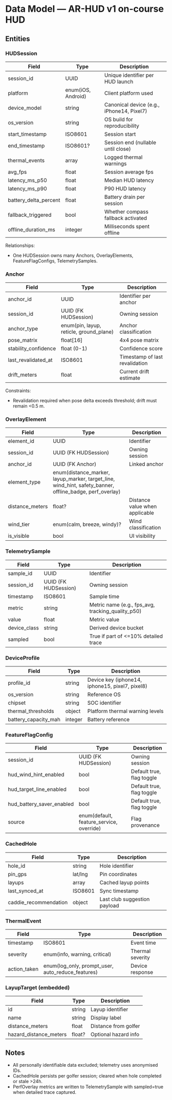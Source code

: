 # Data Model — AR-HUD v1 on-course HUD

## Entities

### HUDSession
| Field | Type | Description |
|-------|------|-------------|
| session_id | UUID | Unique identifier per HUD launch |
| platform | enum(iOS, Android) | Client platform used |
| device_model | string | Canonical device (e.g., iPhone14, Pixel7) |
| os_version | string | OS build for reproducibility |
| start_timestamp | ISO8601 | Session start |
| end_timestamp | ISO8601? | Session end (nullable until close) |
| thermal_events | array<ThermalEvent> | Logged thermal warnings |
| avg_fps | float | Session average fps |
| latency_ms_p50 | float | Median HUD latency |
| latency_ms_p90 | float | P90 HUD latency |
| battery_delta_percent | float | Battery drain per session |
| fallback_triggered | bool | Whether compass fallback activated |
| offline_duration_ms | integer | Milliseconds spent offline |

Relationships:
- One HUDSession owns many Anchors, OverlayElements, FeatureFlagConfigs, TelemetrySamples.

### Anchor
| Field | Type | Description |
|-------|------|-------------|
| anchor_id | UUID | Identifier per anchor |
| session_id | UUID (FK HUDSession) | Owning session |
| anchor_type | enum(pin, layup, reticle, ground_plane) | Anchor classification |
| pose_matrix | float[16] | 4x4 pose matrix |
| stability_confidence | float (0-1) | Confidence score |
| last_revalidated_at | ISO8601 | Timestamp of last revalidation |
| drift_meters | float | Current drift estimate |

Constraints:
- Revalidation required when pose delta exceeds threshold; drift must remain <0.5 m.

### OverlayElement
| Field | Type | Description |
|-------|------|-------------|
| element_id | UUID | Identifier |
| session_id | UUID (FK HUDSession) | Owning session |
| anchor_id | UUID (FK Anchor) | Linked anchor |
| element_type | enum(distance_marker, layup_marker, target_line, wind_hint, safety_banner, offline_badge, perf_overlay) |
| distance_meters | float? | Distance value when applicable |
| wind_tier | enum(calm, breeze, windy)? | Wind classification |
| is_visible | bool | UI visibility |

### TelemetrySample
| Field | Type | Description |
|-------|------|-------------|
| sample_id | UUID | Identifier |
| session_id | UUID (FK HUDSession) | Owning session |
| timestamp | ISO8601 | Sample time |
| metric | string | Metric name (e.g., fps_avg, tracking_quality_p50) |
| value | float | Metric value |
| device_class | string | Derived device bucket |
| sampled | bool | True if part of <=10% detailed trace |

### DeviceProfile
| Field | Type | Description |
|-------|------|-------------|
| profile_id | string | Device key (iphone14, iphone15, pixel7, pixel8) |
| os_version | string | Reference OS |
| chipset | string | SOC identifier |
| thermal_thresholds | object | Platform thermal warning levels |
| battery_capacity_mah | integer | Battery reference |

### FeatureFlagConfig
| Field | Type | Description |
|-------|------|-------------|
| session_id | UUID (FK HUDSession) | Owning session |
| hud_wind_hint_enabled | bool | Default true, flag toggle |
| hud_target_line_enabled | bool | Default true, flag toggle |
| hud_battery_saver_enabled | bool | Default true, flag toggle |
| source | enum(default, feature_service, override) | Flag provenance |

### CachedHole
| Field | Type | Description |
|-------|------|-------------|
| hole_id | string | Hole identifier |
| pin_gps | lat/lng | Pin coordinates |
| layups | array<LayupTarget> | Cached layup points |
| last_synced_at | ISO8601 | Sync timestamp |
| caddie_recommendation | object | Last club suggestion payload |

### ThermalEvent
| Field | Type | Description |
|-------|------|-------------|
| timestamp | ISO8601 | Event time |
| severity | enum(info, warning, critical) | Thermal severity |
| action_taken | enum(log_only, prompt_user, auto_reduce_features) | Device response |

### LayupTarget (embedded)
| Field | Type | Description |
|-------|------|-------------|
| id | string | Layup identifier |
| name | string | Display label |
| distance_meters | float | Distance from golfer |
| hazard_distance_meters | float? | Optional hazard info |

## Notes
- All personally identifiable data excluded; telemetry uses anonymised IDs.
- CachedHole persists per golfer session; cleared when hole completed or stale >24h.
- PerfOverlay metrics are written to TelemetrySample with sampled=true when detailed trace captured.
